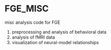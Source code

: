 FGE_MISC
========

misc analysis code for FGE

1) preprocessing and analysis of behavioral data
2) analysis of fMRI data
3) visualization of neural-model relationships
